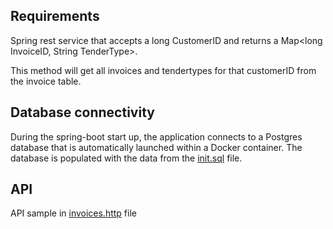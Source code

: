 ## Requirements
Spring rest service that accepts a long CustomerID and returns a Map<long InvoiceID, String TenderType>.

This method will get all invoices and tendertypes for that customerID from the invoice table.

## Database connectivity
During the spring-boot start up, the application connects to a Postgres database that is automatically launched within a Docker container.
The database is populated with the data from the [init.sql](./src/main/resources/init.sql) file.

## API
API sample in [invoices.http](./invoices.http) file
